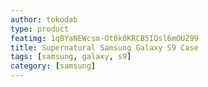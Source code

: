 ```yaml
---
author: tokodab
type: product
featimg: 1qBYaNEWcsm-Ot0k0KRCB5IQsl6mOUZ99
title: Supernatural Samsung Galaxy S9 Case
tags: [samsung, galaxy, s9]
category: [samsung]
---
```

